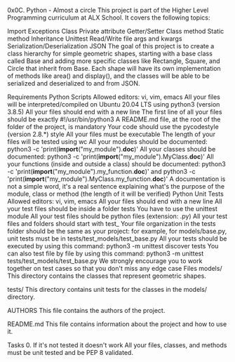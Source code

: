 0x0C. Python - Almost a circle
This project is part of the Higher Level Programming curriculum at ALX School. It covers the following topics:

Import
Exceptions
Class
Private attribute
Getter/Setter
Class method
Static method
Inheritance
Unittest
Read/Write file
args and kwargs
Serialization/Deserialization
JSON
The goal of this project is to create a class hierarchy for simple geometric shapes, starting with a base class called Base and adding more specific classes like Rectangle, Square, and Circle that inherit from Base. Each shape will have its own implementation of methods like area() and display(), and the classes will be able to be serialized and deserialized to and from JSON.

Requirements
Python Scripts
Allowed editors: vi, vim, emacs
All your files will be interpreted/compiled on Ubuntu 20.04 LTS using python3 (version 3.8.5)
All your files should end with a new line
The first line of all your files should be exactly #!/usr/bin/python3
A README.md file, at the root of the folder of the project, is mandatory
Your code should use the pycodestyle (version 2.8.*) style
All your files must be executable
The length of your files will be tested using wc
All your modules should be documented: python3 -c 'print(__import__("my_module").__doc__)'
All your classes should be documented: python3 -c 'print(__import__("my_module").MyClass.__doc__)'
All your functions (inside and outside a class) should be documented: python3 -c 'print(__import__("my_module").my_function.__doc__)' and python3 -c 'print(__import__("my_module").MyClass.my_function.__doc__)'
A documentation is not a simple word, it's a real sentence explaining what's the purpose of the module, class or method (the length of it will be verified)
Python Unit Tests
Allowed editors: vi, vim, emacs
All your files should end with a new line
All your test files should be inside a folder tests
You have to use the unittest module
All your test files should be python files (extension: .py)
All your test files and folders should start with test_
Your file organization in the tests folder should be the same as your project: for example, for models/base.py, unit tests must be in tests/test_models/test_base.py
All your tests should be executed by using this command: python3 -m unittest discover tests
You can also test file by file by using this command: python3 -m unittest tests/test_models/test_base.py
We strongly encourage you to work together on test cases so that you don't miss any edge case
Files
models/
This directory contains the classes that represent geometric shapes.

tests/
This directory contains unit tests for the classes in the models/ directory.

AUTHORS
This file contains the authors of the project.

README.md
This file contains information about the project and how to use it.

Tasks
0. If it's not tested it doesn't work
All your files, classes, and methods must be unit tested and be PEP 8 validated.

